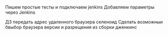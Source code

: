 Пишем простые тесты и подключаем jenkins
Добавляем параметры через Jenkins


ДЗ передать адрес удаленного браузера селеноид
Сделать возможныи бвыбор браузера версии и разрещения из сборки дженкинс
